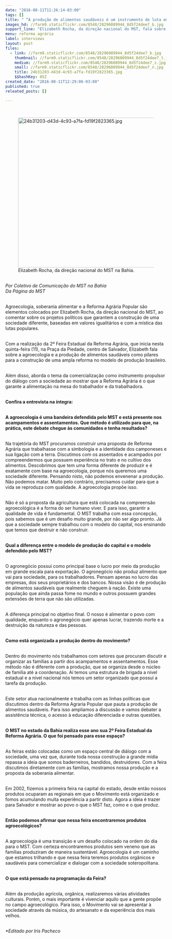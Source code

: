 ```yaml
---
date: "2016-08-11T11:26:14-03:00"
tags: []
title: " “A produção de alimentos saudáveis é um instrumento de luta em defesa da vida”"
images_hd: //farm9.staticflickr.com/8548/28296089944_8d5f24dee7_b.jpg
support_line: "Elizabeth Rocha, da direção nacional do MST, fala sobre a agroecologia e a produção de alimentos saudáveis como pilares para a construção de uma ampla reforma no modelo de produção brasileiro"
menu: reforma agrária
label: interviews
layout: post
files:
  - link: //farm9.staticflickr.com/8548/28296089944_8d5f24dee7_b.jpg
    thumbnail: //farm9.staticflickr.com/8548/28296089944_8d5f24dee7_t.jpg
    medium: //farm9.staticflickr.com/8548/28296089944_8d5f24dee7_z.jpg
    small: //farm9.staticflickr.com/8548/28296089944_8d5f24dee7_n.jpg
    title: 24b31203-d43d-4c93-a7fa-fd19f2823365.jpg
    $$hashKey: 05Z
created_date: "2016-08-11T12:29:06-03:00"
published: true
releated_posts: []

---
```

<p>&nbsp;</p>

<figure class="image"><img alt="24b31203-d43d-4c93-a7fa-fd19f2823365.jpg" height="467" src="//farm9.staticflickr.com/8548/28296089944_8d5f24dee7_b.jpg" width="700" />
<figcaption>Elizabeth Rocha, da dire&ccedil;&atilde;o nacional do MST na Bahia.</figcaption>
</figure>

<p><br />
<em>Por Coletivo de Comunica&ccedil;&atilde;o do MST na Bahia<br />
Da P&aacute;gina do MST</em></p>

<p><br />
Agroecologia, soberania alimentar e a Reforma Agr&aacute;ria Popular s&atilde;o elementos colocados por Elizabeth Rocha, da dire&ccedil;&atilde;o nacional do MST, ao comentar sobre os projetos pol&iacute;ticos que garantem a constru&ccedil;&atilde;o de uma sociedade diferente, baseadas em valores igualit&aacute;rios e com a m&iacute;stica das lutas populares.</p>

<p><br />
Com a realiza&ccedil;&atilde;o da 2&ordm; Feira Estadual da Reforma Agr&aacute;ria, que inicia nesta quinta-feira (11), na Pra&ccedil;a da Piedade, centro de Salvador, Elizabeth fala sobre a agroecologia e a produ&ccedil;&atilde;o de alimentos saud&aacute;veis como pilares para a constru&ccedil;&atilde;o de uma ampla reforma no modelo de produ&ccedil;&atilde;o brasileiro.</p>

<p><br />
Al&eacute;m disso, aborda o tema da comercializa&ccedil;&atilde;o como instrumento propulsor do di&aacute;logo com a sociedade ao mostrar que a Reforma Agr&aacute;ria &eacute; o que garante a alimenta&ccedil;&atilde;o na mesa do trabalhador e da trabalhadora.</p>

<p><br />
<strong>Confira a entrevista na &iacute;ntegra:</strong></p>

<p><br />
<strong>A agroecologia &eacute; uma bandeira defendida pelo MST e est&aacute; presente nos acampamentos e assentamentos. Que m&eacute;todo &eacute; utilizado para que, na pr&aacute;tica, este debate chegue &agrave;s comunidades e tenha resultados?</strong></p>

<p><br />
Na trajet&oacute;ria do MST procuramos construir uma proposta de Reforma Agr&aacute;ria que trabalhasse com a simbologia e a identidade dos camponeses e sua liga&ccedil;&atilde;o com a terra. Discutimos com os assentados e acampados por compreendermos que possuem experi&ecirc;ncia no trato e no cultivo dos alimentos. Descobrimos que tem uma forma diferente de produzir e &eacute; exatamente com base na agroecologia, porque n&oacute;s queremos uma sociedade diferente. Pensando nisto, n&atilde;o podemos envenenar a produ&ccedil;&atilde;o. N&atilde;o podemos matar. Muito pelo contr&aacute;rio, precisamos cuidar para que a vida se reproduza com qualidade. A agroecologia prop&otilde;e isso.</p>

<p><br />
N&atilde;o &eacute; s&oacute; a proposta da agricultura que est&aacute; colocada na compreens&atilde;o agroecol&oacute;gica &eacute; a forma do ser humano viver. E para isso, garantir a qualidade de vida &eacute; fundamental. O MST trabalha com essa concep&ccedil;&atilde;o, pois sabemos que &eacute; um desafio muito grande, por n&atilde;o ser algo pronto. J&aacute; que a sociedade sempre trabalhou com o modelo do capital, nos ensinando que temos que destruir e n&atilde;o construir.</p>

<p><br />
<strong>Qual a diferen&ccedil;a entre o modelo de produ&ccedil;&atilde;o do capital e o modelo defendido pelo MST?</strong></p>

<p><br />
O agroneg&oacute;cio possui como principal base o lucro por meio da produ&ccedil;&atilde;o em grande escala para exporta&ccedil;&atilde;o. O agroneg&oacute;cio n&atilde;o produz alimento que vai para sociedade, para os trabalhadores. Pensam apenas no lucro das empresas, dos seus propriet&aacute;rios e dos bancos. Nossa vis&atilde;o &eacute; de produ&ccedil;&atilde;o de alimentos saud&aacute;veis que realmente cheguem &agrave; na&ccedil;&atilde;o. Existe uma popula&ccedil;&atilde;o que ainda passa fome no mundo e outros possuem grandes extens&otilde;es de terra que n&atilde;o s&atilde;o utilizadas.</p>

<p><br />
A diferen&ccedil;a principal no objetivo final. O nosso &eacute; alimentar o povo com qualidade, enquanto o agroneg&oacute;cio quer apenas lucrar, trazendo morte e a destrui&ccedil;&atilde;o da natureza e das pessoas.</p>

<p><br />
<strong>Como est&aacute; organizada a produ&ccedil;&atilde;o dentro do movimento?</strong></p>

<p><br />
Dentro do movimento n&oacute;s trabalhamos com setores que procuram discutir e organizar as fam&iacute;lias a partir dos acampamentos e assentamentos. Esse m&eacute;todo n&atilde;o &eacute; diferente com a produ&ccedil;&atilde;o, que se organiza desde o n&uacute;cleo de fam&iacute;lia at&eacute; a coordena&ccedil;&atilde;o. A&iacute; temos uma estrutura de brigada a n&iacute;vel estadual e a n&iacute;vel nacional n&oacute;s temos um setor organizado que possu&iacute; a tarefa da produ&ccedil;&atilde;o.</p>

<p><br />
Este setor atua nacionalmente e trabalha com as linhas pol&iacute;ticas que discutimos dentro da Reforma Agraria Popular que pauta a produ&ccedil;&atilde;o de alimentos saud&aacute;veis. Para isso ampliamos a discuss&atilde;o e vamos debater a assist&ecirc;ncia t&eacute;cnica, o acesso &agrave; educa&ccedil;&atilde;o diferenciada e outras quest&otilde;es.</p>

<p><br />
<strong>O MST no estado da Bahia realiza esse ano sua 2&ordm; Feira Estadual da Reforma Agr&aacute;ria. O que foi pensado para esse espa&ccedil;o?</strong></p>

<p><br />
As feiras est&atilde;o colocadas como um espa&ccedil;o central de di&aacute;logo com a sociedade, uma vez que, durante toda nossa constru&ccedil;&atilde;o a grande m&iacute;dia repassa a ideia que somos baderneiros, bandidos, destruidores. Com a feira discutimos diretamente com as fam&iacute;lias, mostramos nossa produ&ccedil;&atilde;o e a proposta da soberania alimentar.</p>

<p><br />
Em 2002, fizemos a primeira feira na capital do estado, desde ent&atilde;o nossos produtos ocuparam as regionais em que o Movimento est&aacute; organizado e fomos acumulando muita experi&ecirc;ncia a partir disto. Agora a ideia &eacute; trazer para Salvador e mostrar ao povo o que o MST faz, como e o que produz.</p>

<p><br />
<strong>Ent&atilde;o podemos afirmar que nessa feira encontraremos produtos agroecol&oacute;gicos?</strong></p>

<p><br />
A agroecologia &eacute; uma transi&ccedil;&atilde;o e um desafio colocado na ordem do dia para o MST. Com certeza encontraremos produtos sem veneno que as fam&iacute;lias produziram de maneira sustent&aacute;vel. Agroecologia &eacute; um caminho que estamos trilhando e que nessa feira teremos produtos org&acirc;nicos e saud&aacute;veis para comercializar e dialogar com a sociedade soteropolitana.</p>

<p><br />
<strong>O que est&aacute; pensado na programa&ccedil;&atilde;o da Feira?</strong></p>

<p><br />
Al&eacute;m da produ&ccedil;&atilde;o agr&iacute;cola, org&acirc;nica, realizaremos v&aacute;rias atividades culturais. Por&eacute;m, o mais importante &eacute; vivenciar aquilo que a gente prop&otilde;e no campo agroecol&oacute;gico. Para isso, o Movimento vai se apresentar &agrave; sociedade atrav&eacute;s da m&uacute;sica, do artesanato e da experi&ecirc;ncia dos mais velhos.</p>

<p><br />
<em>*Editado por Iris Pacheco</em></p>
